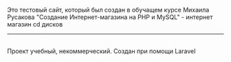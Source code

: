 <p>Это тестовый сайт, который был создан в обучащем курсе Михаила Русакова
"Создание Интернет-магазина на PHP и MySQL" - интернет магазин cd дисков</p>
<hr><br>
Проект учебный, некоммерческий.
Создан при помощи Laravel